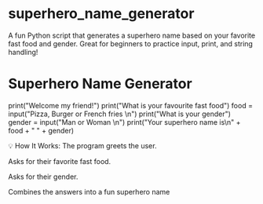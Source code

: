 # superhero_name_generator
A fun Python script that generates a superhero name based on your favorite fast food and gender. Great for beginners to practice input, print, and string handling!

# Superhero Name Generator
print("Welcome my friend!")
print("What is your favourite fast food")
food = input("Pizza, Burger or French fries \n")
print("What is your gender")
gender = input("Man or Woman \n")
print("Your superhero name is\n" + food + " " +  gender)

💡 How It Works:
The program greets the user.

Asks for their favorite fast food.

Asks for their gender.

Combines the answers into a fun superhero name

